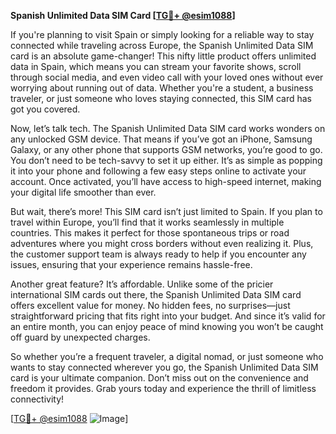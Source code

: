 **Spanish Unlimited Data SIM Card [[TG💪+ @esim1088](https://t.me/s/esim1088)]**

If you're planning to visit Spain or simply looking for a reliable way to stay connected while traveling across Europe, the Spanish Unlimited Data SIM card is an absolute game-changer! This nifty little product offers unlimited data in Spain, which means you can stream your favorite shows, scroll through social media, and even video call with your loved ones without ever worrying about running out of data. Whether you're a student, a business traveler, or just someone who loves staying connected, this SIM card has got you covered.

Now, let’s talk tech. The Spanish Unlimited Data SIM card works wonders on any unlocked GSM device. That means if you’ve got an iPhone, Samsung Galaxy, or any other phone that supports GSM networks, you’re good to go. You don’t need to be tech-savvy to set it up either. It’s as simple as popping it into your phone and following a few easy steps online to activate your account. Once activated, you’ll have access to high-speed internet, making your digital life smoother than ever.

But wait, there’s more! This SIM card isn’t just limited to Spain. If you plan to travel within Europe, you’ll find that it works seamlessly in multiple countries. This makes it perfect for those spontaneous trips or road adventures where you might cross borders without even realizing it. Plus, the customer support team is always ready to help if you encounter any issues, ensuring that your experience remains hassle-free.

Another great feature? It’s affordable. Unlike some of the pricier international SIM cards out there, the Spanish Unlimited Data SIM card offers excellent value for money. No hidden fees, no surprises—just straightforward pricing that fits right into your budget. And since it’s valid for an entire month, you can enjoy peace of mind knowing you won’t be caught off guard by unexpected charges.

So whether you’re a frequent traveler, a digital nomad, or just someone who wants to stay connected wherever you go, the Spanish Unlimited Data SIM card is your ultimate companion. Don’t miss out on the convenience and freedom it provides. Grab yours today and experience the thrill of limitless connectivity!

[[TG💪+ @esim1088](https://t.me/s/esim1088) ![Image](https://i.postimg.cc/Y0z9fWf4/image.png)]